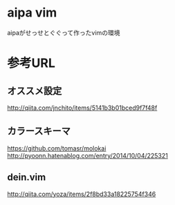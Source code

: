 # aipa vim

aipaがせっせとぐぐって作ったvimの環境

# 参考URL

## オススメ設定
http://qiita.com/jnchito/items/5141b3b01bced9f7f48f

## カラースキーマ
https://github.com/tomasr/molokai
http://pyoonn.hatenablog.com/entry/2014/10/04/225321

## dein.vim
http://qiita.com/yoza/items/2f8bd33a18225754f346
